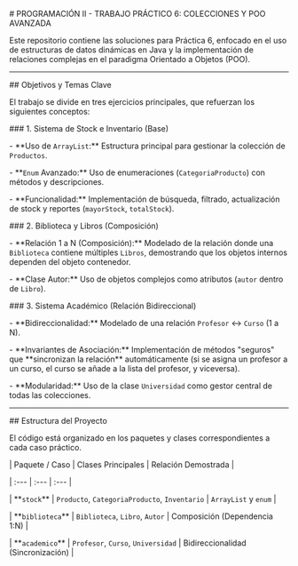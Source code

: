 \# PROGRAMACIÓN II - TRABAJO PRÁCTICO 6: COLECCIONES Y POO AVANZADA



Este repositorio contiene las soluciones para Práctica 6, enfocado en el uso de estructuras de datos dinámicas en Java y la implementación de relaciones complejas en el paradigma Orientado a Objetos (POO).



---



\## Objetivos y Temas Clave



El trabajo se divide en tres ejercicios principales, que refuerzan los siguientes conceptos:



\### 1. Sistema de Stock e Inventario (Base)



\-   \*\*Uso de `ArrayList`:\*\* Estructura principal para gestionar la colección de `Productos`.

\-   \*\*`Enum` Avanzado:\*\* Uso de enumeraciones (`CategoriaProducto`) con métodos y descripciones.

\-   \*\*Funcionalidad:\*\* Implementación de búsqueda, filtrado, actualización de stock y reportes (`mayorStock`, `totalStock`).



\### 2. Biblioteca y Libros (Composición)



\-   \*\*Relación 1 a N (Composición):\*\* Modelado de la relación donde una `Biblioteca` contiene múltiples `Libros`, demostrando que los objetos internos dependen del objeto contenedor.

\-   \*\*Clase Autor:\*\* Uso de objetos complejos como atributos (`autor` dentro de `Libro`).



\### 3. Sistema Académico (Relación Bidireccional)



\-   \*\*Bidireccionalidad:\*\* Modelado de una relación `Profesor` ↔ `Curso` (1 a N).

\-   \*\*Invariantes de Asociación:\*\* Implementación de métodos "seguros" que \*\*sincronizan la relación\*\* automáticamente (si se asigna un profesor a un curso, el curso se añade a la lista del profesor, y viceversa).

\-   \*\*Modularidad:\*\* Uso de la clase `Universidad` como gestor central de todas las colecciones.



---



\## Estructura del Proyecto



El código está organizado en los paquetes y clases correspondientes a cada caso práctico.



| Paquete / Caso | Clases Principales | Relación Demostrada |

| :--- | :--- | :--- |

| \*\*`stock`\*\* | `Producto`, `CategoriaProducto`, `Inventario` | `ArrayList` y `enum` |

| \*\*`biblioteca`\*\* | `Biblioteca`, `Libro`, `Autor` | Composición (Dependencia 1:N) |

| \*\*`academico`\*\* | `Profesor`, `Curso`, `Universidad` | Bidireccionalidad (Sincronización) |




